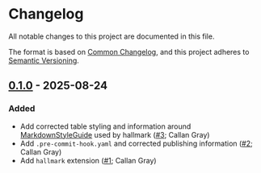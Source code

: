 # Changelog

All notable changes to this project are documented in this file.

The format is based on [Common Changelog](https://common-changelog.org/), and this project adheres to [Semantic Versioning](https://semver.org/spec/v2.0.0.html).

## [0.1.0] - 2025-08-24

### Added

- Add corrected table styling and information around [MarkdownStyleGuide](https://cirosantilli.com/markdown-style-guide/) used by hallmark ([#3](https://github.com/calgray/mdformat-hallmark/pull/3); Callan Gray)
- Add `.pre-commit-hook.yaml` and corrected publishing information ([#2](https://github.com/calgray/mdformat-hallmark/pull/2); Callan Gray)
- Add `hallmark` extension ([#1](https://github.com/calgray/mdformat-hallmark/pull/1); Callan Gray)

[0.1.0]: https://github.com/calgray/mdformat-hallmark/releases/tag/v0.1.0
